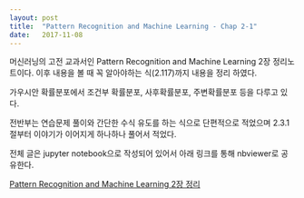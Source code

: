 ```yaml
---
layout: post
title:  "Pattern Recognition and Machine Learning - Chap 2-1"
date:   2017-11-08
---
```


머신러닝의 고전 교과서인 Pattern Recognition and Machine Learning 2장 정리노트이다.
이후 내용을 볼 때 꼭 알아야하는 식(2.117)까지 내용을 정리 하였다.

가우시안 확률분포에서 조건부 확률분포, 사후확률분포, 주변확률분포 등을 다루고 있다.

전반부는 연습문제 풀이와 간단한 수식 유도를 하는 식으로 단편적으로 적었으며
2.3.1절부터 이야기가 이어지게 하나하나 풀어서 적었다.

 
전체 글은 jupyter notebook으로 작성되어 있어서 아래 링크를 통해 nbviewer로 공유한다.

[Pattern Recognition and Machine Learning 2장 정리][prml-chap2-1]

[prml-chap2-1]: http://nbviewer.jupyter.org/github/metamath1/ml-simple-works/blob/master/PRML/prml-chap2.ipynb 
